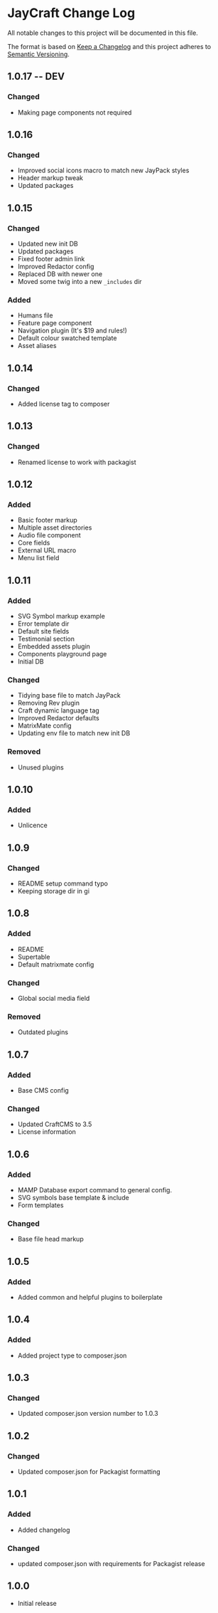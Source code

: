 # JayCraft Change Log

All notable changes to this project will be documented in this file.

The format is based on [Keep a Changelog](http://keepachangelog.com/) and this project adheres to [Semantic Versioning](http://semver.org/).

## 1.0.17 -- DEV
### Changed
- Making page components not required
 
## 1.0.16
### Changed
- Improved social icons macro to match new JayPack styles
- Header markup tweak
- Updated packages

## 1.0.15
### Changed
- Updated new init DB
- Updated packages
- Fixed footer admin link
- Improved Redactor config
- Replaced DB with newer one
- Moved some twig into a new `_includes` dir

### Added
- Humans file
- Feature page component
- Navigation plugin (It's $19 and rules!)
- Default colour swatched template
- Asset aliases

## 1.0.14
### Changed
- Added license tag to composer

## 1.0.13
### Changed
- Renamed license to work with packagist

## 1.0.12
### Added
- Basic footer markup
- Multiple asset directories
- Audio file component
- Core fields
- External URL macro
- Menu list field

## 1.0.11
### Added
- SVG Symbol markup example
- Error template dir
- Default site fields
- Testimonial section
- Embedded assets plugin
- Components playground page
- Initial DB

### Changed
- Tidying base file to match JayPack
- Removing Rev plugin
- Craft dynamic language tag
- Improved Redactor defaults
- MatrixMate config
- Updating env file to match new init DB

### Removed
- Unused plugins

## 1.0.10
### Added
- Unlicence

## 1.0.9
### Changed
- README setup command typo
- Keeping storage dir in gi

## 1.0.8
### Added
- README
- Supertable
- Default matrixmate config

### Changed
- Global social media field

### Removed
- Outdated plugins

## 1.0.7
### Added
- Base CMS config

### Changed
- Updated CraftCMS to 3.5
- License information

## 1.0.6
### Added
- MAMP Database export command to general config.
- SVG symbols base template & include
- Form templates

### Changed
- Base file head markup

## 1.0.5
### Added
- Added common and helpful plugins to boilerplate

## 1.0.4
### Added
- Added project type to composer.json

## 1.0.3
### Changed
- Updated composer.json version number to 1.0.3

## 1.0.2
### Changed
- Updated composer.json for Packagist formatting

## 1.0.1
### Added
- Added changelog

### Changed
- updated composer.json with requirements for Packagist release

## 1.0.0

- Initial release